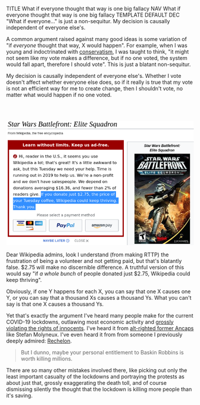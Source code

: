 TITLE What if everyone thought that way is one big fallacy
NAV What if everyone thought that way is one big fallacy
TEMPLATE DEFAULT
DEC "What if everyone..." is just a non-sequitur. My decision is causally independent of everyone else's.

A common argument raised against many good ideas is some variation of "if *everyone* thought that way, X would happen". For example, when I was young and indoctrinated with [conservatism](/protagonism/left_right), I was taught to think, "it might not seem like my vote makes a difference, but if no one voted, the system would fall apart, therefore I should vote". This is just a blatant non-sequitur.

My decision is causally independent of everyone else's. Whether I vote doesn't affect whether everyone else does, so if it really is true that my vote is not an efficient way for me to create change, then I shouldn't vote, no matter what would happen if no one voted.

<br><br>

![](wiki_what_if_everyone_fallacy.png)

Dear Wikipedia admins, look I understand (from making RTTP) the frustration of being a volunteer and not getting paid, but that's blatantly false. $2.75 will make no discernible difference. A truthful version of this would say "if *a whole bunch* of people donated just $2.75, Wikipedia could keep thriving".

Obviously, if one Y happens for each X, you can say that one X causes one Y, or you can say that a thousand Xs causes a thousand Ys. What you can't say is that one X causes a thousand Ys.

Yet that's exactly the argument I've heard many people make for the current COVID-19 lockdowns, outlawing most economic activity and [grossly violating the rights of innocents](https://kdvr.com/news/man-arrested-in-front-of-daughter-at-brighton-park-for-allegedly-violating-social-distancing/). I've heard it from [alt-righted former Ancaps](faction_ancap) like Stefan Molyneux. I've even heard it from from someone I previously deeply admired: [Rechelon](https://twitter.com/rechelon/status/1251940898969010176).

> But I dunno, maybe your personal entitlement to Baskin Robbins is worth killing millions.

There are so many other mistakes involved there, like picking out only the least important casualty of the lockdowns and portraying the protests as about just that, grossly exaggerating the death toll, and of course dismissing silently the thought that the lockdown is killing more people than it's saving.
